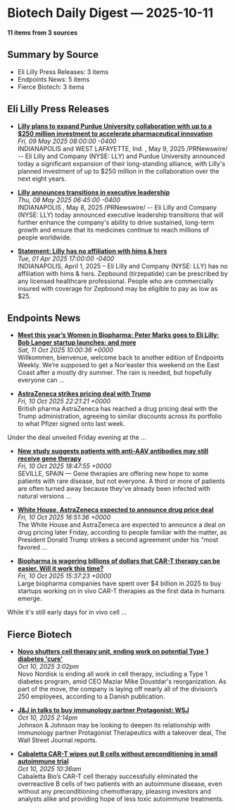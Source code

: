 # Biotech Daily Digest — 2025-10-11

**11 items from 3 sources**

## Summary by Source

- Eli Lilly Press Releases: 3 items
- Endpoints News: 5 items
- Fierce Biotech: 3 items


## Eli Lilly Press Releases

- **[Lilly plans to expand Purdue University collaboration with up to a $250 million investment to accelerate pharmaceutical innovation](https://investor.lilly.com/news-releases/news-release-details/lilly-plans-expand-purdue-university-collaboration-250-million)**  
  _Fri, 09 May 2025 08:00:00 -0400_  
  INDIANAPOLIS and WEST LAFAYETTE, Ind. , May 9, 2025 /PRNewswire/ -- Eli Lilly and Company (NYSE: LLY) and Purdue University announced today a significant expansion of their long-standing alliance, with Lilly's planned investment of up to $250 million in the collaboration over the next eight years.

- **[Lilly announces transitions in executive leadership](https://investor.lilly.com/news-releases/news-release-details/lilly-announces-transitions-executive-leadership)**  
  _Thu, 08 May 2025 06:45:00 -0400_  
  INDIANAPOLIS , May 8, 2025 /PRNewswire/ -- Eli Lilly and Company (NYSE: LLY) today announced executive leadership transitions that will further enhance the company's ability to drive sustained, long-term growth and ensure that its medicines continue to reach millions of people worldwide.

- **[Statement: Lilly has no affiliation with hims & hers](https://investor.lilly.com/news-releases/news-release-details/statement-lilly-has-no-affiliation-hims-hers)**  
  _Tue, 01 Apr 2025 17:00:00 -0400_  
  INDIANAPOLIS, April 1, 2025 – Eli Lilly and Company (NYSE: LLY) has no affiliation with hims & hers. Zepbound (tirzepatide) can be prescribed by any licensed healthcare professional. People who are commercially insured with coverage for Zepbound may be eligible to pay as low as $25.


## Endpoints News

- **[Meet this year’s Women in Biopharma; Peter Marks goes to Eli Lilly; Bob Langer startup launches; and more](https://endpoints.news/meet-this-years-women-in-biopharma-peter-marks-goes-to-eli-lilly-bob-langer-startup-launches-and-more/)**  
  _Sat, 11 Oct 2025 10:00:36 +0000_  
  Willkommen, bienvenue, welcome back to another edition of Endpoints Weekly. We’re supposed to get a Nor’easter this weekend on the East Coast after a mostly dry summer. The rain is needed, but hopefully everyone can ...

- **[AstraZeneca strikes pricing deal with Trump](https://endpoints.news/astrazeneca-strikes-pricing-deal-with-trump/)**  
  _Fri, 10 Oct 2025 22:21:21 +0000_  
  British pharma AstraZeneca has reached a drug pricing deal with the Trump administration, agreeing to similar discounts across its portfolio to what Pfizer signed onto last week.

 Under the deal unveiled Friday evening at the ...

- **[New study suggests patients with anti-AAV antibodies may still receive gene therapy](https://endpoints.news/new-study-suggests-patients-with-anti-aav-antibodies-may-still-receive-gene-therapy/)**  
  _Fri, 10 Oct 2025 18:47:55 +0000_  
  SEVILLE, SPAIN — Gene therapies are offering new hope to some patients with rare disease, but not everyone. A third or more of patients are often turned away because they've already been infected with natural versions ...

- **[White House, AstraZeneca expected to announce drug price deal](https://endpoints.news/white-house-astrazeneca-expected-to-announce-drug-price-deal-msnbc/)**  
  _Fri, 10 Oct 2025 16:51:36 +0000_  
  The White House and AstraZeneca are expected to announce a deal on drug pricing later Friday, according to people familiar with the matter, as President Donald Trump strikes a second agreement under his "most favored ...

- **[Biopharma is wagering billions of dollars that CAR-T therapy can be easier. Will it work this time?](https://endpoints.news/biopharma-is-wagering-billions-of-dollars-that-car-t-therapy-can-be-easier-will-it-work-this-time/)**  
  _Fri, 10 Oct 2025 15:37:23 +0000_  
  Large biopharma companies have spent over $4 billion in 2025 to buy startups working on in vivo CAR-T therapies as the first data in humans emerge.

 While it's still early days for in vivo cell ...


## Fierce Biotech

- **[<a href="https://www.fiercebiotech.com/biotech/novo-shutters-cell-therapy-unit-ending-work-potential-type-1-diabetes-cure" hreflang="en">Novo shutters cell therapy unit, ending work on potential Type 1 diabetes 'cure'</a>](https://www.fiercebiotech.com/biotech/novo-shutters-cell-therapy-unit-ending-work-potential-type-1-diabetes-cure)**  
  _Oct 10, 2025 3:02pm_  
  Novo Nordisk is ending all work in cell therapy, including a Type 1 diabetes program, amid CEO Maziar Mike Doustdar's reorganization. As part of the move, the company is laying off nearly all of the division’s 250 employees, according to a Danish publication.

- **[<a href="https://www.fiercebiotech.com/biotech/jj-talks-pen-new-chapter-protagonist-partnership-buyout-wsj" hreflang="en">J&amp;J in talks to buy immunology partner Protagonist: WSJ </a>](https://www.fiercebiotech.com/biotech/jj-talks-pen-new-chapter-protagonist-partnership-buyout-wsj)**  
  _Oct 10, 2025 2:14pm_  
  Johnson & Johnson may be looking to deepen its relationship with immunology partner Protagonist Therapeutics with a takeover deal, The Wall Street Journal reports.

- **[<a href="https://www.fiercebiotech.com/biotech/cabalettas-car-t-therapy-wipes-out-b-cells-small-autoimmune-trial-without-preconditioning" hreflang="en">Cabaletta CAR-T wipes out B cells without preconditioning in small autoimmune trial</a>](https://www.fiercebiotech.com/biotech/cabalettas-car-t-therapy-wipes-out-b-cells-small-autoimmune-trial-without-preconditioning)**  
  _Oct 10, 2025 10:36am_  
  Cabaletta Bio’s CAR-T cell therapy successfully eliminated the overreactive B cells of two patients with an autoimmune disease, even without any preconditioning chemotherapy, pleasing investors and analysts alike and providing hope of less toxic autoimmune treatments.
